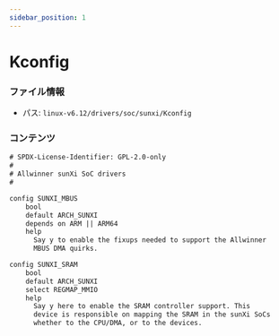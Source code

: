 ```yaml
---
sidebar_position: 1
---
```

# Kconfig

### ファイル情報

- パス: `linux-v6.12/drivers/soc/sunxi/Kconfig`

### コンテンツ

```txt
# SPDX-License-Identifier: GPL-2.0-only
#
# Allwinner sunXi SoC drivers
#

config SUNXI_MBUS
	bool
	default ARCH_SUNXI
	depends on ARM || ARM64
	help
	  Say y to enable the fixups needed to support the Allwinner
	  MBUS DMA quirks.

config SUNXI_SRAM
	bool
	default ARCH_SUNXI
	select REGMAP_MMIO
	help
	  Say y here to enable the SRAM controller support. This
	  device is responsible on mapping the SRAM in the sunXi SoCs
	  whether to the CPU/DMA, or to the devices.

```
